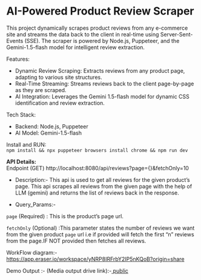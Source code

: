 # AI-Powered Product Review Scraper
This project dynamically scrapes product reviews from any e-commerce site and streams the data back to the client in real-time using Server-Sent-Events (SSE). The scraper is powered by Node.js, Puppeteer, and the Gemini-1.5-flash model for intelligent review extraction.


Features: 
- Dynamic Review Scraping: Extracts reviews from any product page, adapting to various site structures.
- Real-Time Streaming: Streams reviews back to the client page-by-page as they are scraped.
- AI Integration: Leverages the Gemini 1.5-flash model for dynamic CSS identification and review extraction.
  
Tech Stack:
- Backend: Node.js, Puppeteer
- AI Model: Gemini-1.5-flash
  
Install and RUN:<br>
`npm install && npx puppeteer browsers install chrome && npm run dev`


**API Details:**<br>
Endpoint (GET) http://localhost:8080/api/reviews?page={}&fetchOnly=10

- Description:- This api is used to get all reviews for the given product’s page. This api scrapes all reviews from the given page with the help of LLM (gemini) and returns the list of reviews back in the response.

- Query_Params:-

 `page` (Required) : This is the product’s page url.

  `fetchOnly` (Optional) :This parameter states the number of reviews we want from the given product `page` url i.e if provided will fetch the first “n” reviews from the page.IF NOT provided then fetches all reviews.


WorkFlow diagram:-
https://app.eraser.io/workspace/yNRP8IRFrbY2IP5nKQoB?origin=share

Demo Output :- (Media output drive link):-[   public](https://drive.google.com/file/d/1OdlrUyjl0WiGewzCaXNfZ6XlnKC1YiNr/view?usp=sharing)

